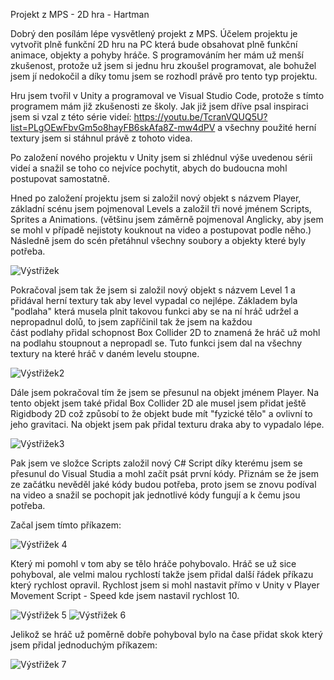 Projekt z MPS - 2D hra - Hartman

Dobrý den posílám lépe vysvětlený projekt z MPS. Účelem projektu je vytvořit plně funkční 2D hru na PC která bude obsahovat plně funkční animace, objekty a pohyby hráče.
S programováním her mám už menší zkušenost, protože už jsem si jednu hru zkoušel programovat, ale bohužel jsem jí nedokočil a díky tomu jsem se rozhodl právě pro tento typ projektu.

Hru jsem tvořil v Unity a programoval ve Visual Studio Code, protože s tímto programem mám již zkušenosti ze školy.
Jak již jsem dříve psal inspiraci jsem si vzal z této série videí: https://youtu.be/TcranVQUQ5U?list=PLgOEwFbvGm5o8hayFB6skAfa8Z-mw4dPV a všechny použité herní textury jsem si stáhnul právě z tohoto videa.

Po založení nového projektu v Unity jsem si zhlédnul výše uvedenou sérii videí a snažil se toho co nejvíce pochytit, abych do budoucna mohl postupovat samostatně. 

Hned po založení projektu jsem si založil nový objekt s názvem Player, základní scénu jsem pojmenoval Levels a založil tři nové jménem Scripts, Sprites a Animations. (většinu jsem záměrně pojmenoval Anglicky, aby jsem se mohl v případě nejistoty kouknout na video a postupovat podle něho.)
Následně jsem do scén přetáhnul všechny soubory a objekty které byly potřeba.

![Výstřižek](https://github.com/hartmanjan1/Projekt-/assets/156115281/e3511117-7e10-40e9-896a-99c0bba4fb89)

Pokračoval jsem tak že jsem si založil nový objekt s názvem Level 1 a přidával herní textury tak aby level vypadal co nejlépe. Základem byla "podlaha" která musela plnit takovou funkci aby se na ní hráč udržel a nepropadnul dolů, to jsem zapříčinil tak že jsem na každou  
část podlahy přidal schopnost Box Collider 2D to znamená že hráč už mohl na podlahu stoupnout a nepropadl se. Tuto funkci jsem dal na všechny textury na které hráč v daném levelu stoupne.

![Výstřižek2](https://github.com/hartmanjan1/Projekt-/assets/156115281/b16f284a-afa1-43d0-abb5-7eea74a26153)

Dále jsem pokračoval tím že jsem se přesunul na objekt jménem Player. Na tento objekt jsem také přidal Box Collider 2D ale musel jsem přidat ještě Rigidbody 2D což způsobí to že objekt bude mít "fyzické tělo" a ovlivní to jeho gravitaci. Na objekt jsem pak přidal texturu draka aby to vypadalo lépe.

![Výstřižek3](https://github.com/hartmanjan1/Projekt-/assets/156115281/f54bf0ee-1e16-46a3-a35f-0a9b851af4a5)

Pak jsem ve složce Scripts založil nový C# Script díky kterému jsem se přesunul do Visual Studia a mohl začít psát první kódy. Přiznám se že jsem ze začátku nevěděl jaké kódy budou potřeba, proto jsem se znovu podíval na video a snažil se pochopit jak jednotlivé kódy fungují a k čemu jsou potřeba.

Začal jsem tímto příkazem: 

![Výstřižek 4](https://github.com/hartmanjan1/Projekt-/assets/156115281/002eb0df-f821-4083-9efe-e4c1ce5793c7)

Který mi pomohl v tom aby se tělo hráče pohybovalo. Hráč se už sice pohyboval, ale velmi malou rychlostí takže jsem přidal další řádek příkazu který rychlost opravil. Rychlost jsem si mohl nastavit přímo v Unity v Player Movement Script - Speed kde jsem nastavil rychlost 10.

![Výstřižek 5](https://github.com/hartmanjan1/Projekt-/assets/156115281/bffe292a-63fe-462c-93b8-ed154086615e)
![Výstřižek 6](https://github.com/hartmanjan1/Projekt-/assets/156115281/fc709eee-b983-4d2f-8b74-bb23e9e425a0)

Jelikož se hráč už poměrně dobře pohyboval bylo na čase přidat skok který jsem přidal jednoduchým příkazem:

![Výstřižek 7](https://github.com/hartmanjan1/Projekt-/assets/156115281/0e6e8a22-b55a-4810-9840-b4a6e282b235)



